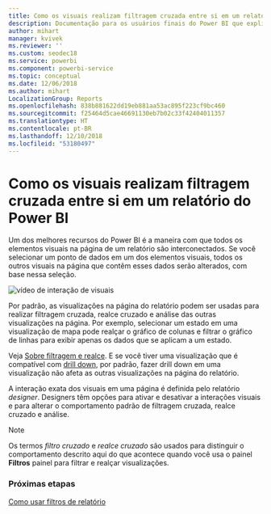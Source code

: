 ```yaml
---
title: Como os visuais realizam filtragem cruzada entre si em um relatório (para os consumidores do relatório)
description: Documentação para os usuários finais do Power BI que explica como os visuais interagem em uma página de relatório.
author: mihart
manager: kvivek
ms.reviewer: ''
ms.custom: seodec18
ms.service: powerbi
ms.component: powerbi-service
ms.topic: conceptual
ms.date: 12/06/2018
ms.author: mihart
LocalizationGroup: Reports
ms.openlocfilehash: 838b881622dd19eb881aa53ac895f223cf9bc460
ms.sourcegitcommit: f25464d5cae46691130eb7b02c33f42404011357
ms.translationtype: HT
ms.contentlocale: pt-BR
ms.lasthandoff: 12/10/2018
ms.locfileid: "53180497"
---
```

# <a name="how-visuals-cross-filter-each-other-in-a-power-bi-report"></a>Como os visuais realizam filtragem cruzada entre si em um relatório do Power BI
Um dos melhores recursos do Power BI é a maneira com que todos os elementos visuais na página de um relatório são interconectados. Se você selecionar um ponto de dados em um dos elementos visuais, todos os outros visuais na página que contêm esses dados serão alterados, com base nessa seleção. 

![vídeo de interação de visuais](media/end-user-interactions/interactions.gif)

Por padrão, as visualizações na página do relatório podem ser usadas para realizar filtragem cruzada, realce cruzado e análise das outras visualizações na página. Por exemplo, selecionar um estado em uma visualização de mapa pode realçar o gráfico de colunas e filtrar o gráfico de linhas para exibir apenas os dados que se aplicam a um estado.

Veja [Sobre filtragem e realce](../power-bi-reports-filters-and-highlighting.md). E se você tiver uma visualização que é compatível com [drill down](../power-bi-visualization-drill-down.md), por padrão, fazer drill down em uma visualização não afeta as outras visualizações na página do relatório. 

A interação exata dos visuais em uma página é definida pelo relatório *designer*. Designers têm opções para ativar e desativar a interações visuais e para alterar o comportamento padrão de filtragem cruzada, realce cruzado e análise.
  
> [!NOTE]
> Os termos *filtro cruzado* e *realce cruzado* são usados para distinguir o comportamento descrito aqui do que acontece quando você usa o painel **Filtros** painel para filtrar e realçar visualizações.  

### <a name="next-steps"></a>Próximas etapas
[Como usar filtros de relatório](../power-bi-how-to-report-filter.md)
